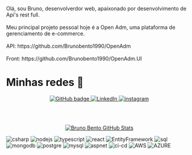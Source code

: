 </p>
Olá, sou Bruno, desenvolverdor web, apaixonado por desenvolvimento de Api's rest full.
<br><br>
Meu principal projeto pessoal hoje é a Open Adm, uma plataforma de gerenciamento de e-commerce.
<br><br>
API: https://github.com/Brunobento1990/OpenAdm
<br><br>
Front: https://github.com/Brunobento1990/OpenAdm.UI
</p>

# Minhas redes 🤝

<p align="center">
  <a href="https://github.com/brunobento1990">
    <img src="https://img.shields.io/badge/-Github-000?style=for-the-badge&logo=Github&logoColor=white&link=https://github.com/brunobento1990" alt="GitHub badge" />
  </a>
  <a href="https://www.linkedin.com/in/brunogonçalvesbento">
    <img src="https://img.shields.io/badge/-LinkedIn-blue?style=for-the-badge&logo=Linkedin&logoColor=white&link=https://www.linkedin.com/in/brunogonçalvesbento/" alt="LinkedIn" />
  </a>
  <a href="https://www.instagram.com/brunobentogoncalves1990/?igsh=MTFjYWx3NjFsa3c5MA%3D%3D">
    <img src="https://img.shields.io/badge/-Instagram-C13584?style=for-the-badge&labelColor=C13584&logo=instagram&logoColor=white&link="https://www.instagram.com/brunobentogoncalves1990/?igsh=MTFjYWx3NjFsa3c5MA%3D%3D" alt="instagram" />
  </a>
</p>

<br><br>

<p align="center">
  <a href="https://awesome-github-stats.azurewebsites.net/user-stats/Brunobento1990?cardType=github&theme=github-dark&preferLogin=false">
    <img  alt="Bruno Bento GitHub Stats" src="https://awesome-github-stats.azurewebsites.net/user-stats/Brunobento1990?cardType=github&theme=github-dark&preferLogin=false" />
  </a>
</p>

![csharp](https://img.shields.io/badge/-csharp-05122A?style=flat&color=green)&nbsp;![nodejs](https://img.shields.io/badge/-nodejs-05122A?style=flat&color=green)&nbsp;![typescript](https://img.shields.io/badge/-typescript-05122A?style=flat&color=green)&nbsp;![react](https://img.shields.io/badge/-react-05122A?style=flat&color=green)&nbsp;![EntityFramework](https://img.shields.io/badge/-EntityFramework-05122A?style=flat&color=orange)&nbsp;![sql](https://img.shields.io/badge/-sql-05122A?style=flat&color=orange)&nbsp;![mongodb](https://img.shields.io/badge/-mongodb-05122A?style=flat&color=orange)&nbsp;![postgre](https://img.shields.io/badge/-postgre-05122A?style=flat&color=orange)&nbsp;![mysql](https://img.shields.io/badge/-mysql-05122A?style=flat&color=orange)&nbsp;![aspnet](https://img.shields.io/badge/-aspnet-05122A?style=flat&color=orange)&nbsp;![ci-cd](https://img.shields.io/badge/-devops-05122A?style=flat&color=orange)&nbsp;![AWS](https://img.shields.io/badge/-aws-05122A?style=flat&color=blue)&nbsp;![AZURE](https://img.shields.io/badge/-azure-05122A?style=flat&color=blue)&nbsp; 
